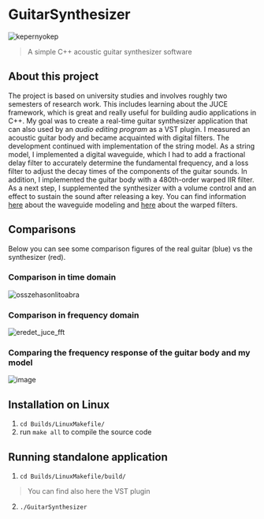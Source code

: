 # GuitarSynthesizer
![kepernyokep](https://user-images.githubusercontent.com/73349343/224476038-720bfd37-7c14-4cd3-ad7a-dc9da916faa3.png)
> A simple C++ acoustic guitar synthesizer software


## About this project
The project is based on university studies and involves roughly two semesters of research work. This includes learning about the JUCE framework, which is great and really useful for building audio applications in C++. My goal was to create a real-time guitar synthesizer application that can also used by an _audio editing program_ as a VST plugin.
I measured an acoustic guitar body and became acquainted with digital filters. The development continued with implementation of the string model.
As a string model, I implemented a digital waveguide, which I had to add a fractional delay filter to accurately determine the fundamental frequency, and a loss filter to adjust the decay times of the components of the guitar sounds. In addition, I implemented the guitar body with a 480th-order warped IIR filter.
As a next step, I supplemented the synthesizer with a volume control and an effect to sustain the sound after releasing a key.
You can find information [here](https://ccrma.stanford.edu/~jos/pasp/Digital_Waveguide_Model.html) about the waveguide modeling and [here](https://www.ee.columbia.edu/~dpwe/papers/KarjHLH97-warp.pdf) about the warped filters.
## Comparisons
Below you can see some comparison figures of the real guitar (blue) vs the synthesizer (red).
### Comparison in time domain
![osszehasonlitoabra](https://user-images.githubusercontent.com/73349343/224476372-78b2897f-1d5e-4776-8765-b48b2d781c7d.png)
### Comparison in frequency domain
![eredet_juce_fft](https://user-images.githubusercontent.com/73349343/224476474-07356204-6747-4e34-9c50-bc3a81e0ef8d.png)
### Comparing the frequency response of the guitar body and my model
![image](https://user-images.githubusercontent.com/73349343/224476699-eab0cc86-7ff5-4657-8628-d4234dd71438.png)

## Installation on Linux
1. `cd Builds/LinuxMakefile/`
2. run `make all` to compile the source code
## Running standalone application
1. `cd Builds/LinuxMakefile/build/`
> You can find also here the VST plugin
2. `./GuitarSynthesizer`

